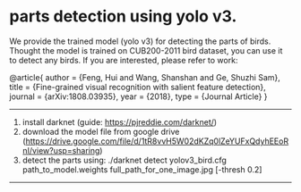 # parts detection using yolo v3.

We provide the trained model (yolo v3) for detecting the parts of birds. Thought the model is trained on CUB200-2011 bird dataset, you can use it to detect any birds. If you are interested, please refer to work:

@article{
   author = {Feng, Hui and Wang, Shanshan and Ge, Shuzhi Sam},
   title = {Fine-grained visual recognition with salient feature detection},
   journal = {arXiv:1808.03935},
   year = {2018},
   type = {Journal Article}
}

--------------------------------------------------------------------------------------------------------------------------------
1. install darknet (guide: https://pjreddie.com/darknet/)
2. download the model file from google drive (https://drive.google.com/file/d/1tR8vvH5W02dKZq0lZeYUFxQdyhEEoRnI/view?usp=sharing)
3. detect the parts using:
   ./darknet detect yolov3_bird.cfg path_to_model.weights full_path_for_one_image.jpg [-thresh 0.2]

--------------------------------------------------------------------------------------------------------------------------------
